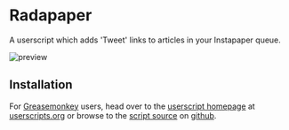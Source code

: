 Radapaper
==================

A userscript which adds 'Tweet' links to articles in your Instapaper queue.

![preview](https://github.com/jasonkarns/userscripts/raw/master/radapaper/preview.png)

Installation
------------

For [Greasemonkey](https://addons.mozilla.org/en-US/firefox/addon/748) users, head over to the [userscript homepage](http://userscripts.org/scripts/show/98864) at [userscripts.org](http://userscripts.org) or browse to the [script source](https://github.com/jasonkarns/userscripts/raw/master/radapaper/radapaper.user.js) on [github](http://github.com).
